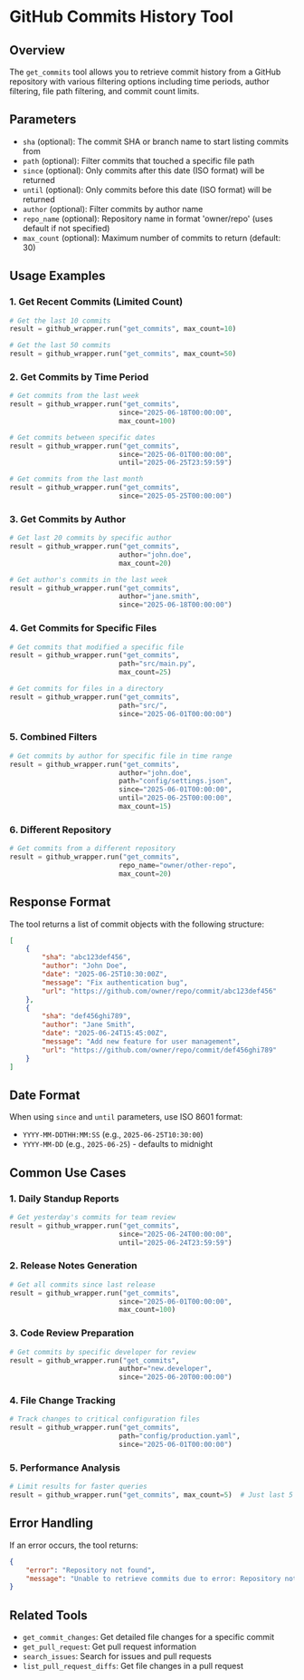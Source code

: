 # GitHub Commits History Tool

## Overview

The `get_commits` tool allows you to retrieve commit history from a GitHub repository with various filtering options including time periods, author filtering, file path filtering, and commit count limits.

## Parameters

- `sha` (optional): The commit SHA or branch name to start listing commits from
- `path` (optional): Filter commits that touched a specific file path  
- `since` (optional): Only commits after this date (ISO format) will be returned
- `until` (optional): Only commits before this date (ISO format) will be returned
- `author` (optional): Filter commits by author name
- `repo_name` (optional): Repository name in format 'owner/repo' (uses default if not specified)
- `max_count` (optional): Maximum number of commits to return (default: 30)

## Usage Examples

### 1. Get Recent Commits (Limited Count)
```python
# Get the last 10 commits
result = github_wrapper.run("get_commits", max_count=10)

# Get the last 50 commits  
result = github_wrapper.run("get_commits", max_count=50)
```

### 2. Get Commits by Time Period
```python
# Get commits from the last week
result = github_wrapper.run("get_commits", 
                           since="2025-06-18T00:00:00",
                           max_count=100)

# Get commits between specific dates
result = github_wrapper.run("get_commits",
                           since="2025-06-01T00:00:00",
                           until="2025-06-25T23:59:59")

# Get commits from the last month
result = github_wrapper.run("get_commits",
                           since="2025-05-25T00:00:00")
```

### 3. Get Commits by Author
```python
# Get last 20 commits by specific author
result = github_wrapper.run("get_commits",
                           author="john.doe",
                           max_count=20)

# Get author's commits in the last week
result = github_wrapper.run("get_commits",
                           author="jane.smith",
                           since="2025-06-18T00:00:00")
```

### 4. Get Commits for Specific Files
```python
# Get commits that modified a specific file
result = github_wrapper.run("get_commits",
                           path="src/main.py",
                           max_count=25)

# Get commits for files in a directory  
result = github_wrapper.run("get_commits",
                           path="src/",
                           since="2025-06-01T00:00:00")
```

### 5. Combined Filters
```python
# Get commits by author for specific file in time range
result = github_wrapper.run("get_commits",
                           author="john.doe",
                           path="config/settings.json",
                           since="2025-06-01T00:00:00",
                           until="2025-06-25T00:00:00",
                           max_count=15)
```

### 6. Different Repository
```python
# Get commits from a different repository
result = github_wrapper.run("get_commits",
                           repo_name="owner/other-repo",
                           max_count=20)
```

## Response Format

The tool returns a list of commit objects with the following structure:

```json
[
    {
        "sha": "abc123def456",
        "author": "John Doe", 
        "date": "2025-06-25T10:30:00Z",
        "message": "Fix authentication bug",
        "url": "https://github.com/owner/repo/commit/abc123def456"
    },
    {
        "sha": "def456ghi789",
        "author": "Jane Smith",
        "date": "2025-06-24T15:45:00Z", 
        "message": "Add new feature for user management",
        "url": "https://github.com/owner/repo/commit/def456ghi789"
    }
]
```

## Date Format

When using `since` and `until` parameters, use ISO 8601 format:
- `YYYY-MM-DDTHH:MM:SS` (e.g., `2025-06-25T10:30:00`)
- `YYYY-MM-DD` (e.g., `2025-06-25`) - defaults to midnight

## Common Use Cases

### 1. Daily Standup Reports
```python
# Get yesterday's commits for team review
result = github_wrapper.run("get_commits",
                           since="2025-06-24T00:00:00",
                           until="2025-06-24T23:59:59")
```

### 2. Release Notes Generation
```python
# Get all commits since last release
result = github_wrapper.run("get_commits",
                           since="2025-06-01T00:00:00",
                           max_count=100)
```

### 3. Code Review Preparation  
```python
# Get commits by specific developer for review
result = github_wrapper.run("get_commits",
                           author="new.developer",
                           since="2025-06-20T00:00:00")
```

### 4. File Change Tracking
```python
# Track changes to critical configuration files
result = github_wrapper.run("get_commits",
                           path="config/production.yaml",
                           since="2025-06-01T00:00:00")
```

### 5. Performance Analysis
```python
# Limit results for faster queries
result = github_wrapper.run("get_commits", max_count=5)  # Just last 5 commits
```

## Error Handling

If an error occurs, the tool returns:
```json
{
    "error": "Repository not found",
    "message": "Unable to retrieve commits due to error: Repository not found"
}
```

## Related Tools

- `get_commit_changes`: Get detailed file changes for a specific commit
- `get_pull_request`: Get pull request information
- `search_issues`: Search for issues and pull requests
- `list_pull_request_diffs`: Get file changes in a pull request

